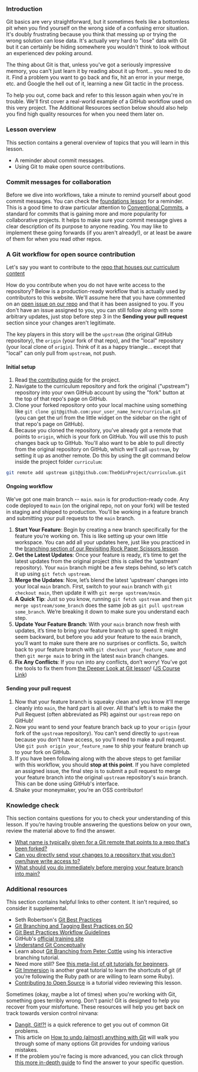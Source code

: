 ### Introduction

Git basics are very straightforward, but it sometimes feels like a bottomless pit when you find yourself on the wrong side of a confusing error situation. It's doubly frustrating because you think that messing up or trying the wrong solution can lose data. It's actually very hard to "lose" data with Git but it can certainly be hiding somewhere you wouldn't think to look without an experienced dev poking around.

The thing about Git is that, unless you've got a seriously impressive memory, you can't just learn it by reading about it up front... you need to do it. Find a problem you want to go back and fix, hit an error in your merge, etc. and Google the hell out of it, learning a new Git tactic in the process.

To help you out, come back and refer to this lesson again when you're in trouble. We'll first cover a real-world example of a GitHub workflow used on this very project. The Additional Resources section below should also help you find high quality resources for when you need them later on.

### Lesson overview

This section contains a general overview of topics that you will learn in this lesson.

- A reminder about commit messages.
- Using Git to make open source contributions.

### Commit messages for collaboration

Before we dive into workflows, take a minute to remind yourself about good commit messages. You can check the [foundations lesson](https://www.theodinproject.com/lessons/foundations-commit-messages) for a reminder. This is a good time to draw particular attention to [Conventional Commits](https://www.conventionalcommits.org), a standard for commits that is gaining more and more popularity for collaborative projects. It helps to make sure your commit message gives a clear description of its purpose to anyone reading. You may like to implement these going forwards (if you aren't already!), or at least be aware of them for when you read other repos.

### A Git workflow for open source contribution

Let's say you want to contribute to the [repo that houses our curriculum content](https://github.com/TheOdinProject/curriculum/)

How do you contribute when you do not have write access to the repository? Below is a production-ready workflow that is actually used by contributors to this website. We'll assume here that you have commented on an [open issue on our repo](https://github.com/TheOdinProject/curriculum/issues) and that it has been assigned to you. If you don't have an issue assigned to you, you can still follow along with some arbitrary updates, just stop before step 3 in the **Sending your pull request** section since your changes aren't legitimate.

The key players in this story will be the `upstream` (the original GitHub repository), the `origin` (your fork of that repo), and the "local" repository (your local clone of `origin`). Think of it as a happy triangle... except that "local" can only pull from `upstream`, not push.

#### Initial setup

1. Read [the contributing guide](https://github.com/TheOdinProject/.github/blob/main/CONTRIBUTING.md) for the project.
1. Navigate to the curriculum repository and fork the original ("upstream") repository into your own GitHub account by using the "fork" button at the top of that repo's page on GitHub.
1. Clone your forked repository onto your local machine using something like `git clone git@github.com:your_user_name_here/curriculum.git` (you can get the url from the little widget on the sidebar on the right of that repo's page on GitHub).
1. Because you cloned the repository, you've already got a remote that points to `origin`, which is your fork on GitHub. You will use this to push changes back up to GitHub. You'll also want to be able to pull directly from the original repository on GitHub, which we'll call `upstream`, by setting it up as another remote. Do this by using the git command below inside the project folder `curriculum`:

```bash
git remote add upstream git@github.com:TheOdinProject/curriculum.git
```

#### Ongoing workflow

We've got one main branch -- `main`. `main` is for production-ready code. Any code deployed to `main` (on the original repo, not on your fork) will be tested in staging and shipped to production. You'll be working in a feature branch and submitting your pull requests to the `main` branch.

1. **Start Your Feature**: Begin by creating a new branch specifically for the feature you’re working on. This is like setting up your own little workspace. You can add all your updates here, just like you practiced in the [branching section of our Revisiting Rock Paper Scissors lesson](https://www.theodinproject.com/lessons/foundations-revisiting-rock-paper-scissors#using-branches).
1. **Get the Latest Updates**: Once your feature is ready, it’s time to get the latest updates from the original project (this is called the ‘upstream’ repository). Your `main` branch might be a few steps behind, so let’s catch it up using `git fetch upstream`.
1. **Merge the Updates**: Now, let’s blend the latest ‘upstream’ changes into your local `main` branch. First, switch to your `main` branch with `git checkout main`, then update it with `git merge upstream/main`.
1. **A Quick Tip**: Just so you know, running `git fetch upstream` and then `git merge upstream/some_branch` does the same job as `git pull upstream some_branch`. We’re breaking it down to make sure you understand each step.
1. **Update Your Feature Branch**: With your `main` branch now fresh with updates, it’s time to bring your feature branch up to speed. It might seem backward, but before you add your feature to the `main` branch, you’ll want to make sure there are no surprises or conflicts. So, switch back to your feature branch with `git checkout your_feature_name` and then `git merge main` to bring in the latest `main` branch changes.
1. **Fix Any Conflicts**: If you run into any conflicts, don’t worry! You’ve got the tools to fix them from [the Deeper Look at Git lesson](https://www.theodinproject.com/lessons/ruby-a-deeper-look-at-git)! ([JS Course Link](https://www.theodinproject.com/lessons/javascript-a-deeper-look-at-git))

#### Sending your pull request

1. Now that your feature branch is squeaky clean and you know it'll merge cleanly into `main`, the hard part is all over. All that's left is to make the Pull Request (often abbreviated as PR) against our `upstream` repo on GitHub!
1. Now you want to send your feature branch back up to your `origin` (your fork of the `upstream` repository). You can't send directly to `upstream` because you don't have access, so you'll need to make a pull request. Use `git push origin your_feature_name` to ship your feature branch up to your fork on GitHub.
1. If you have been following along with the above steps to get familiar with this workflow, you should **stop at this point**. If you have completed an assigned issue, the final step is to submit a pull request to merge your feature branch into the original `upstream` repository's `main` branch. This can be done using GitHub's interface.
1. Shake your moneymaker, you're an OSS contributor!

### Knowledge check

This section contains questions for you to check your understanding of this lesson. If you’re having trouble answering the questions below on your own, review the material above to find the answer.

- <a class='knowledge-check-link' href='#initial-setup'>What name is typically given for a Git remote that points to a repo that's been forked?</a>
- <a class='knowledge-check-link' href='#sending-your-pull-request'>Can you directly send your changes to a repository that you don't own/have write access to?</a>
- <a class='knowledge-check-link' href='#ongoing-workflow'>What should you do immediately before merging your feature branch into main?</a>

### Additional resources

This section contains helpful links to other content. It isn't required, so consider it supplemental.

- Seth Robertson's [Git Best Practices](http://sethrobertson.github.io/GitBestPractices/)
- [Git Branching and Tagging Best Practices on SO](http://programmers.stackexchange.com/questions/165725/git-branching-and-tagging-best-practices)
- [Git Best Practices Workflow Guidelines](http://www.lullabot.com/blog/article/git-best-practices-workflow-guidelines)
- GitHub's [official training site](https://training.github.com/)
- [Understand Git Conceptually](http://www.sbf5.com/~cduan/technical/git/)
- Learn about [Git Branching from Peter Cottle](http://pcottle.github.io/learnGitBranching/) using his interactive branching tutorial.
- Need more still? See [this meta-list of git tutorials for beginners](http://sixrevisions.com/resources/git-tutorials-beginners/).
- [Git Immersion](http://gitimmersion.com/lab_01.html) is another great tutorial to learn the shortcuts of git (if you're following the Ruby path or are willing to learn some Ruby).
- [Contributing to Open Source](https://youtu.be/mENDYhfxH-o) is a tutorial video reviewing this lesson.

Sometimes (okay, maybe a lot of times) when you're working with Git, something goes terribly wrong. Don't panic! Git is designed to help you recover from your misfortune. These resources will help you get back on track towards version control nirvana:

- [Dangit, Git!?!](https://dangitgit.com/) is a quick reference to get you out of common Git problems.
- This article on [How to undo (almost) anything with Git](https://github.blog/2015-06-08-how-to-undo-almost-anything-with-git/) will walk you through some of many options Git provides for undoing various mistakes.
- If the problem you're facing is more advanced, you can click through [this more in-depth guide](https://sethrobertson.github.io/GitFixUm/fixup.html) to find the answer to your specific question.
